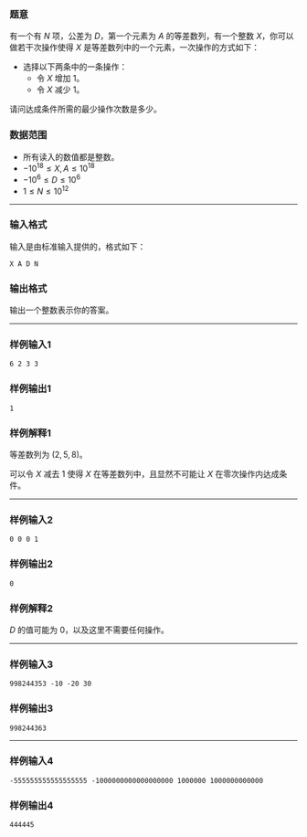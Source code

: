### 题意 

有一个有 $N$ 项，公差为 $D$，第一个元素为 $A$ 的等差数列，有一个整数 $X$，你可以做若干次操作使得 $X$ 是等差数列中的一个元素，一次操作的方式如下：

- 选择以下两条中的一条操作：
  - 令 $X$ 增加 $1$。
  - 令 $X$ 减少 $1$。

请问达成条件所需的最少操作次数是多少。

### 数据范围

- 所有读入的数值都是整数。
- $-10^{18} \le X,A \le 10^{18}$
- $-10^6 \le D \le 10^6$
- $1 \le N \le 10^{12}$

---

### 输入格式

输入是由标准输入提供的，格式如下：

```
X A D N
```

### 输出格式

输出一个整数表示你的答案。

---

### 样例输入1

```
6 2 3 3
```

### 样例输出1

```
1
```

### 样例解释1

等差数列为 $(2,5,8)$。

可以令 $X$ 减去 $1$ 使得 $X$ 在等差数列中，且显然不可能让 $X$ 在零次操作内达成条件。

---

### 样例输入2

```
0 0 0 1
```

### 样例输出2

```
0
```

### 样例解释2

$D$ 的值可能为 $0$，以及这里不需要任何操作。

---

### 样例输入3

```
998244353 -10 -20 30
```

### 样例输出3

```
998244363
```

---

### 样例输入4

```
-555555555555555555 -1000000000000000000 1000000 1000000000000
```

### 样例输出4

```
444445
```

